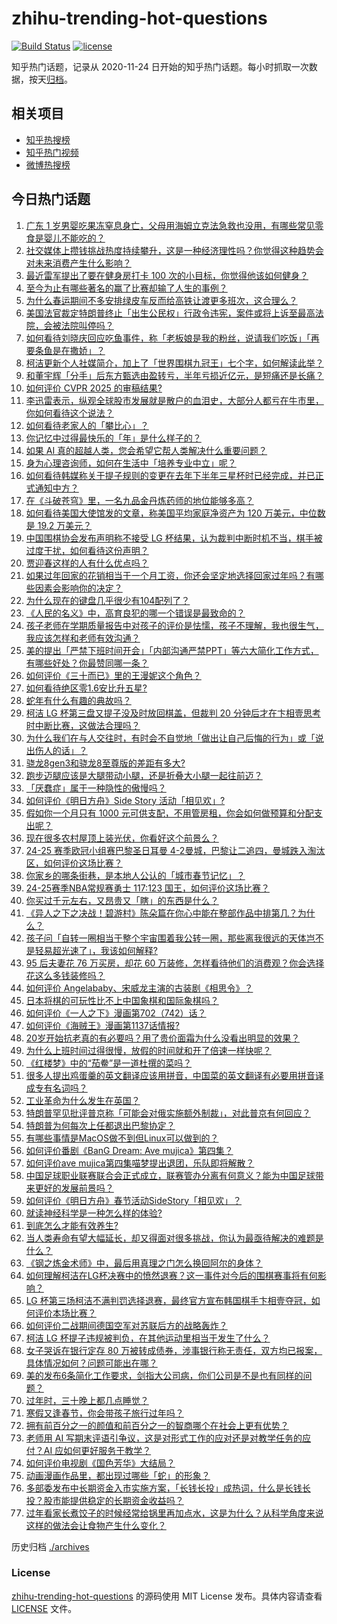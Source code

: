 # zhihu-trending-hot-questions

[![Build Status](https://github.com/justjavac/zhihu-trending-hot-questions/workflows/ci/badge.svg?branch=master)](https://github.com/justjavac/zhihu-trending-hot-questions/actions)
[![license](https://img.shields.io/github/license/justjavac/zhihu-trending-hot-questions)](https://github.com/justjavac/zhihu-trending-hot-questions/blob/master/LICENSE)

知乎热门话题，记录从 2020-11-24
日开始的知乎热门话题。每小时抓取一次数据，按天[归档](./archives)。

## 相关项目

- [知乎热搜榜](https://github.com/justjavac/zhihu-trending-top-search)
- [知乎热门视频](https://github.com/justjavac/zhihu-trending-hot-video)
- [微博热搜榜](https://github.com/justjavac/weibo-trending-hot-search)

## 今日热门话题

<!-- BEGIN -->
<!-- 最后更新时间 Fri Jan 24 2025 12:26:23 GMT+0800 (China Standard Time) -->

1. [广东 1 岁男婴吃果冻窒息身亡，父母用海姆立克法急救也没用，有哪些常见零食是婴儿不能吃的？](https://www.zhihu.com/question/10350084293)
1. [社交媒体上攒钱挑战热度持续攀升，这是一种经济理性吗？你觉得这种趋势会对未来消费产生什么影响？](https://www.zhihu.com/question/10259207478)
1. [最近雷军提出了要在健身房打卡 100 次的小目标，你觉得他该如何健身？](https://www.zhihu.com/question/9428444404)
1. [至今为止有哪些著名的赢了比赛却输了人生的事例？](https://www.zhihu.com/question/39017642)
1. [为什么春运期间不多安排绿皮车反而给高铁让渡更多班次，这合理么？](https://www.zhihu.com/question/10258407503)
1. [美国法官裁定特朗普终止「出生公民权」行政令违宪，案件或将上诉至最高法院，会被法院叫停吗？](https://www.zhihu.com/question/10417926050)
1. [如何看待刘晓庆回应吃鱼事件，称「老板娘是我的粉丝，说请我们吃饭」「再要条鱼是在撒娇」？](https://www.zhihu.com/question/10295662187)
1. [柯洁更新个人社媒简介，加上了「世界围棋九冠王」七个字，如何解读此举？](https://www.zhihu.com/question/10388460452)
1. [和董宇辉「分手」后东方甄选由盈转亏，半年亏损近亿元，是短痛还是长痛？](https://www.zhihu.com/question/10347709224)
1. [如何评价 CVPR 2025 的审稿结果?](https://www.zhihu.com/question/640949959)
1. [李迅雷表示，纵观全球股市发展就是散户的血泪史，大部分人都亏在牛市里，你如何看待这个说法？](https://www.zhihu.com/question/10253755238)
1. [如何看待老家人的「攀比心」？](https://www.zhihu.com/question/8655365677)
1. [你记忆中过得最快乐的「年」是什么样子的？](https://www.zhihu.com/question/9470058905)
1. [如果 AI 真的超越人类，您会希望它帮人类解决什么重要问题？](https://www.zhihu.com/question/9849742131)
1. [身为心理咨询师，如何在生活中「培养专业中立」呢？](https://www.zhihu.com/question/9438217446)
1. [如何看待韩媒称关于提子规则的变更在去年下半年三星杯时已经完成，并已正式通知中方？](https://www.zhihu.com/question/10267983197)
1. [在《斗破苍穹》里，一名九品金丹炼药师的地位能够多高？](https://www.zhihu.com/question/6699004694)
1. [如何看待美国大使馆发的文章，称美国平均家庭净资产为 120 万美元，中位数是 19.2 万美元？](https://www.zhihu.com/question/9927160312)
1. [中国围棋协会发布声明称不接受 LG 杯结果，认为裁判中断时机不当，棋手被过度干扰，如何看待这份声明？](https://www.zhihu.com/question/10380564238)
1. [贾迎春这样的人有什么优点吗？](https://www.zhihu.com/question/463370758)
1. [如果过年回家的花销相当于一个月工资，你还会坚定地选择回家过年吗？有哪些因素会影响你的决定？](https://www.zhihu.com/question/10099648368)
1. [为什么现在的键盘几乎很少有104配列了？](https://www.zhihu.com/question/656180521)
1. [《人民的名义》中，高育良犯的哪一个错误是最致命的？](https://www.zhihu.com/question/9860101025)
1. [孩子老师在学期质量报告中对孩子的评价是怯懦，孩子不理解，我也很生气，我应该怎样和老师有效沟通？](https://www.zhihu.com/question/10077419415)
1. [美的提出「严禁下班时间开会」「内部沟通严禁PPT」等六大简化工作方式，有哪些好处？你最赞同哪一条？](https://www.zhihu.com/question/10352184876)
1. [如何评价《三十而已》里的王漫妮这个角色？](https://www.zhihu.com/question/408317360)
1. [如何看待绝区零1.6安比升五星?](https://www.zhihu.com/question/10380547892)
1. [蛇年有什么有趣的典故吗？](https://www.zhihu.com/question/6540206792)
1. [柯洁 LG 杯第三盘又提子没及时放回棋盖，但裁判 20 分钟后才在卞相壹思考时中断比赛，这做法合理吗？](https://www.zhihu.com/question/10351013703)
1. [为什么我们在与人交往时，有时会不自觉地「做出让自己后悔的行为」或「说出伤人的话」？](https://www.zhihu.com/question/9671779249)
1. [骁龙8gen3和骁龙8至尊版的差距有多大?](https://www.zhihu.com/question/2889417391)
1. [跑步迈腿应该是大腿带动小腿，还是折叠大小腿一起往前迈？](https://www.zhihu.com/question/9749630889)
1. [「厌蠢症」属于一种隐性的傲慢吗？](https://www.zhihu.com/question/4923274337)
1. [如何评价《明日方舟》Side Story 活动「相见欢」?](https://www.zhihu.com/question/9958237839)
1. [假如你一个月只有 1000 元可供支配，不用管房租，你会如何做预算和分配支出呢？](https://www.zhihu.com/question/10037726371)
1. [现在很多农村屋顶上装光伏，你看好这个前景么？](https://www.zhihu.com/question/3557291730)
1. [24-25 赛季欧冠小组赛巴黎圣日耳曼 4-2曼城，巴黎让二追四，曼城跌入淘汰区，如何评价这场比赛？](https://www.zhihu.com/question/10330515397)
1. [你家乡的哪条街巷，是本地人公认的「城市春节记忆」？](https://www.zhihu.com/question/7653952965)
1. [24-25赛季NBA常规赛勇士 117:123 国王，如何评价这场比赛？](https://www.zhihu.com/question/10343016225)
1. [你买过千元左右，又昂贵又「瞎」的东西是什么？](https://www.zhihu.com/question/9832234556)
1. [《异人之下之决战！碧游村》陈朵篇在你心中能在整部作品中排第几？为什么？](https://www.zhihu.com/question/10350328101)
1. [孩子问「自转一圈相当于整个宇宙围着我公转一圈，那些离我很远的天体岂不是轻易超光速了」，我该如何解释?](https://www.zhihu.com/question/10225161094)
1. [95 后夫妻花 76 万买房，却花 60 万装修，怎样看待他们的消费观？你会选择花这么多钱装修吗？](https://www.zhihu.com/question/10340667762)
1. [如何评价 Angelababy、宋威龙主演的古装剧《相思令》？](https://www.zhihu.com/question/10104748843)
1. [日本将棋的可玩性比不上中国象棋和国际象棋吗？](https://www.zhihu.com/question/65612099)
1. [如何评价《一人之下》漫画第702（742）话？](https://www.zhihu.com/question/10390585386)
1. [如何评价《海贼王》漫画第1137话情报?](https://www.zhihu.com/question/10201821958)
1. [20岁开始抗老真的有必要吗？用了贵价面霜为什么没看出明显的效果？](https://www.zhihu.com/question/8619140088)
1. [为什么上班时间过得很慢，放假的时间就和开了倍速一样快呢？](https://www.zhihu.com/question/9921028522)
1. [《红楼梦》中的“茄鲞”是一道杜撰的菜吗？](https://www.zhihu.com/question/25353387)
1. [很多人提出鸡蛋羹的英文翻译应该用拼音，中国菜的英文翻译有必要用拼音译成专有名词吗？](https://www.zhihu.com/question/9979410070)
1. [工业革命为什么发生在英国？](https://www.zhihu.com/question/588209584)
1. [特朗普罕见批评普京称「可能会对俄实施额外制裁」，对此普京有何回应？](https://www.zhihu.com/question/10270568075)
1. [特朗普为何每次上任都退出巴黎协定？](https://www.zhihu.com/question/10214601005)
1. [有哪些事情是MacOS做不到但Linux可以做到的？](https://www.zhihu.com/question/9656040332)
1. [如何评价番剧《BanG Dream: Ave mujica》第四集？](https://www.zhihu.com/question/10355109068)
1. [如何评价ave mujica第四集喵梦提出退团，乐队即将解散？](https://www.zhihu.com/question/10397210652)
1. [中国足球职业联赛联合会正式成立，联赛管办分离有何意义？能为中国足球带来更好的发展前景吗？](https://www.zhihu.com/question/10368755661)
1. [如何评价《明日方舟》春节活动SideStory「相见欢」？](https://www.zhihu.com/question/10292009553)
1. [就读神经科学是一种怎么样的体验?](https://www.zhihu.com/question/42710235)
1. [到底怎么才能有效养生?](https://www.zhihu.com/question/663236475)
1. [当人类寿命有望大幅延长，却又得面对很多挑战，你认为最亟待解决的难题是什么？](https://www.zhihu.com/question/9849734486)
1. [《钢之炼金术师》中，最后用真理之门怎么换回阿尔的身体？](https://www.zhihu.com/question/477107597)
1. [如何理解柯洁在LG杯决赛中的愤然退赛？这一事件对今后的围棋赛事将有何影响？](https://www.zhihu.com/question/10372102935)
1. [LG 杯第三场柯洁不满判罚选择退赛，最终官方宣布韩国棋手卞相壹夺冠，如何评价本场比赛？](https://www.zhihu.com/question/10347590282)
1. [如何评价二战期间德国空军对苏联后方的战略轰炸？](https://www.zhihu.com/question/665413143)
1. [柯洁 LG 杯提子违规被判负，在其他运动里相当于发生了什么？](https://www.zhihu.com/question/10269024055)
1. [女子哭诉在银行定存 80 万被转成债券，涉事银行称无责任，双方均已报案，具体情况如何？问题可能出在哪？](https://www.zhihu.com/question/10200368283)
1. [美的发布6条简化工作要求，剑指大公司病，你们公司是不是也有同样的问题？](https://www.zhihu.com/question/10342329083)
1. [过年时，三十晚上都几点睡觉？](https://www.zhihu.com/question/10158831005)
1. [寒假又逢春节，你会带孩子旅行过年吗？](https://www.zhihu.com/question/9509663456)
1. [拥有前百分之一的颜值和前百分之一的智商哪个在社会上更有优势？](https://www.zhihu.com/question/9997227953)
1. [老师用 AI 写期末评语引争议，这是对形式工作的应对还是对教学任务的应付？AI 应如何更好服务于教学？](https://www.zhihu.com/question/10194021429)
1. [如何评价电视剧《国色芳华》大结局？](https://www.zhihu.com/question/10294275814)
1. [动画漫画作品里，都出现过哪些「蛇」的形象？](https://www.zhihu.com/question/9764251435)
1. [多部委发布中长期资金入市实施方案，「长钱长投」成热词，什么是长钱长投？股市能提供稳定的长期资金收益吗？](https://www.zhihu.com/question/10287635203)
1. [过年看家长煮饺子的时候经常给锅里再加点水，这是为什么？从科学角度来说这样的做法会让食物产生什么变化？](https://www.zhihu.com/question/10071325824)

<!-- END -->

历史归档 [./archives](./archives)

### License

[zhihu-trending-hot-questions](https://github.com/justjavac/zhihu-trending-hot-questions)
的源码使用 MIT License 发布。具体内容请查看 [LICENSE](./LICENSE) 文件。
